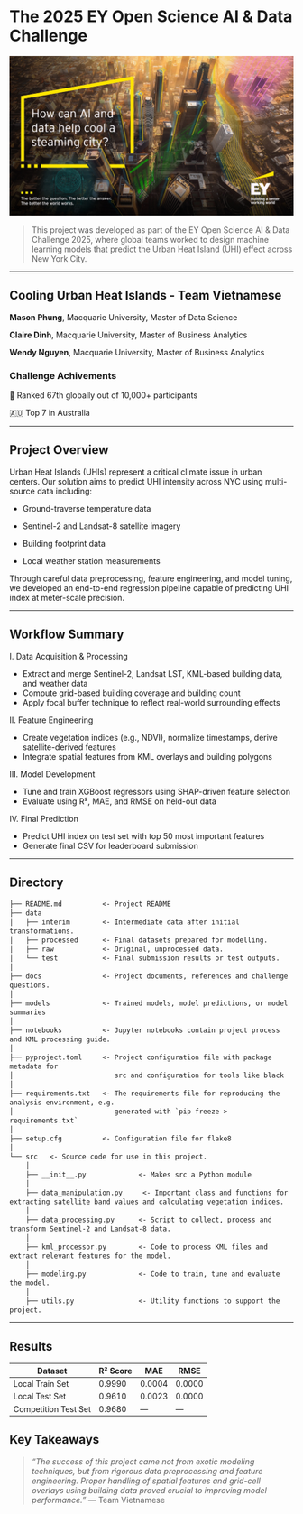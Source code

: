 # The 2025 EY Open Science AI & Data Challenge
<a target="_blank" href="https://challenge.ey.com/2025">
    <img src="docs/marketing-2025-img.jpg" />
</a>

> This project was developed as part of the EY Open Science AI & Data Challenge 2025, where global teams worked to design machine learning models that predict the Urban Heat Island (UHI) effect across New York City.

--------
## **Cooling Urban Heat Islands** -  Team Vietnamese

**Mason Phung**, Macquarie University, Master of Data Science

**Claire Dinh**, Macquarie University, Master of Business Analytics

**Wendy Nguyen**, Macquarie University, Master of Business Analytics

### Challenge Achivements
📍 Ranked 67th globally out of 10,000+ participants

🇦🇺 Top 7 in Australia

--------
## Project Overview

Urban Heat Islands (UHIs) represent a critical climate issue in urban centers. Our solution aims to predict UHI intensity across NYC using multi-source data including:

- Ground-traverse temperature data

- Sentinel-2 and Landsat-8 satellite imagery

- Building footprint data

- Local weather station measurements

Through careful data preprocessing, feature engineering, and model tuning, we developed an end-to-end regression pipeline capable of predicting UHI index at meter-scale precision.

--------
## Workflow Summary

I. Data Acquisition & Processing
- Extract and merge Sentinel-2, Landsat LST, KML-based building data, and weather data
- Compute grid-based building coverage and building count
- Apply focal buffer technique to reflect real-world surrounding effects

II. Feature Engineering
- Create vegetation indices (e.g., NDVI), normalize timestamps, derive satellite-derived features
- Integrate spatial features from KML overlays and building polygons

III. Model Development
- Tune and train XGBoost regressors using SHAP-driven feature selection
- Evaluate using R², MAE, and RMSE on held-out data

IV. Final Prediction
- Predict UHI index on test set with top 50 most important features
- Generate final CSV for leaderboard submission

--------
## Directory

```
├── README.md          <- Project README
├── data
│   ├── interim        <- Intermediate data after initial transformations.
│   ├── processed      <- Final datasets prepared for modelling.
│   ├── raw            <- Original, unprocessed data.
│   └── test           <- Final submission results or test outputs.
│
├── docs               <- Project documents, references and challenge questions.
│
├── models             <- Trained models, model predictions, or model summaries
│
├── notebooks          <- Jupyter notebooks contain project process and KML processing guide.
│
├── pyproject.toml     <- Project configuration file with package metadata for 
│                         src and configuration for tools like black
│
├── requirements.txt   <- The requirements file for reproducing the analysis environment, e.g.
│                         generated with `pip freeze > requirements.txt`
│
├── setup.cfg          <- Configuration file for flake8
│
└── src   <- Source code for use in this project.
    │
    ├── __init__.py             <- Makes src a Python module
    │
    ├── data_manipulation.py     <- Important class and functions for extracting satellite band values and calculating vegetation indices. 
    │
    ├── data_processing.py      <- Script to collect, process and transform Sentinel-2 and Landsat-8 data.
    │
    ├── kml_processor.py        <- Code to process KML files and extract relevant features for the model.
    │
    ├── modeling.py             <- Code to train, tune and evaluate the model.
    │
    ├── utils.py                <- Utility functions to support the project.
```

--------

## Results
| Dataset              | R² Score | MAE     | RMSE    |
|----------------------|----------|---------|---------|
| Local Train Set      | 0.9990   | 0.0004  | 0.0000  |
| Local Test Set       | 0.9610   | 0.0023  | 0.0000  |
| Competition Test Set | 0.9680   | —       | —       |

## Key Takeaways

> *“The success of this project came not from exotic modeling techniques, but from rigorous data preprocessing and feature engineering. Proper handling of spatial features and grid-cell overlays using building data proved crucial to improving model performance.”*
— Team Vietnamese

